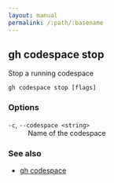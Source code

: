 ```yaml
---
layout: manual
permalink: /:path/:basename
---
```


## gh codespace stop

Stop a running codespace

```
gh codespace stop [flags]
```

### Options


<dl class="flags">
	<dt><code>-c</code>, <code>--codespace &lt;string&gt;</code></dt>
	<dd>Name of the codespace</dd>
</dl>


### See also

* [gh codespace](./gh_codespace)
